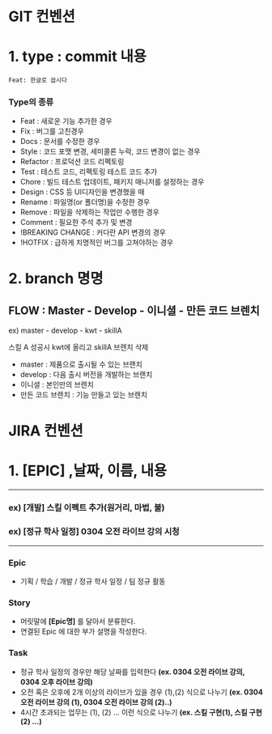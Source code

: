 # GIT 컨벤션

# 1. type : commit 내용

```
Feat: 한글로 씁시다
```

### Type의 종류

- Feat : 새로운 기능 추가한 경우
- Fix : 버그를 고친경우
- Docs : 문서를 수정한 경우
- Style : 코드 포맷 변경, 세미콜론 누락,
코드 변경이 없는 경우
- Refactor : 프로덕션 코드 리펙토링
- Test : 테스트 코드, 리펙토링 테스트 코드 추가
- Chore : 빌드 테스트 업데이트, 패키지 매니저를 설정하는 경우
- Design : CSS 등 UI디자인을 변경했을 때
- Rename : 파일명(or 폴더명)을 수정한 경우
- Remove : 파일을 삭제하는 작업만 수행한 경우
- Comment : 필요한 주석 추가 및 변경
- !BREAKING CHANGE : 커다란 API 변경의 경우
- !HOTFIX : 급하게 치명적인 버그를 고쳐야하는 경우

# 2. branch 명명

## FLOW : Master - Develop - 이니셜 - 만든 코드 브렌치

ex) master - develop - kwt - skillA

스킬 A 성공시 kwt에 올리고 skillA 브렌치 삭제

- master : 제품으로 출시될 수 있는 브랜치
- develop : 다음 출시 버전을 개발하는 브랜치
- 이니셜 : 본인만의 브렌치
- 만든 코드 브렌치 : 기능 만들고 있는 브렌치


# JIRA 컨벤션

# 1. [EPIC] ,날짜, 이름, 내용

---

### ex) [개발] 스킬 이펙트 추가(원거리, 마법, 불)

### ex) [정규 학사 일정] 0304 오전 라이브 강의 시청

---

### **Epic**

- 기획 / 학습 / 개발 / 정규 학사 일정 / 팀 정규 활동

### **Story**

- 머릿말에 **[Epic명]** 를 달아서 분류한다.
- 연결된 Epic 에 대한 부가 설명을 작성한다.

### **Task**

- 정규 학사 일정의 경우만 해당 날짜를 입력한다 **(ex. 0304 오전 라이브 강의, 0304 오후 라이브 강의)**
- 오전 혹은 오후에 2개 이상의 라이브가 있을 경우 (1),(2) 식으로 나누기 **(ex. 0304 오전 라이브 강의 (1), 0304 오전 라이브 강의 (2)..)**
- 4시간 초과되는 업무는 (1), (2) … 이런 식으로 나누기 **(ex. 스킬 구현(1), 스킬 구현(2) …)**
